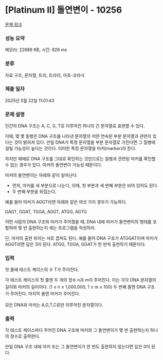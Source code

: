 # [Platinum II] 돌연변이 - 10256 

[문제 링크](https://www.acmicpc.net/problem/10256) 

### 성능 요약

메모리: 22688 KB, 시간: 928 ms

### 분류

자료 구조, 문자열, 트리, 트라이, 아호-코라식

### 제출 일자

2025년 5월 22일 11:01:43

### 문제 설명

<p>인간의 DNA 구조는 A, C, G, T로 이루어진 하나의 긴 문자열로 표현할 수 있다.</p>

<p>이때, 몇 몇 질병은 DNA 구조를 나타낸 문자열의 어떤 연속된 부분 문자열과 관련이 있다는 것이 밝혀져 있다. 만일 DNA가 특정 문자열을 부분 문자열로 가진다면 그 질병에 걸릴 가능성이 높다는 것이다. 이러한 특정 문자열을 마커(marker)라 한다.</p>

<p>하지만 때때로 DNA 구조를 그대로 확인하는 것만으로는 질병과 관련된 마커를 확인할 수 없는 경우가 있다. 마커의 돌연변이 가능성 때문이다.</p>

<p>마커의 돌연변이는 아래와 같이 일어난다.</p>

<ul>
	<li>먼저, 마커를 세 부분으로 나눈다, 이때, 첫 부분과 세 번째 부분은 비어 있어도 된다.</li>
	<li>두 번째 부분을 뒤집는다.</li>
</ul>

<p>예를 들어 마커가 AGGT라면 아래와 같은 여섯 가지 경우가 가능하다.</p>

<p>GAGT, GGAT, TGGA, AGGT, ATGG, AGTG</p>

<p>어떤 사람의 DNA 구조와 마커가 주어졌을 때, DNA 내에 마커가 돌연변이의 형태를 포함하여 몇 번 출현하는지 세는 프로그램을 작성하라.</p>

<p>단, 마커의 출현 위치는 서로 겹쳐도 된다. 예를 들어 DNA 구조가 ATGGAT이며 마커가 AGGT라면 답은 3이 된다. ATGG, TGGA, GGAT가 한 번씩 출현하기 때문이다.</p>

### 입력 

 <p>첫 줄에 테스트 케이스의 수 T가 주어진다.</p>

<p>각 테스트 케이스의 첫 줄엔 두 개의 정수 n과 m이 주어진다. <span style="line-height:1.6em">이는 각각 DNA 문자열의 길이와 마커의 길이이다. (1 ≤ n ≤ 1,000,000, 1 ≤ m ≤ 100) </span><span style="line-height:1.6em">두 번째 줄엔 DNA 구조가 주어진다. </span><span style="line-height:1.6em">마지막 줄엔 마커가 주어진다.</span></p>

<p>모든 DNA와 마커는 A,G,T,C로만 이루어진 문자열이다.</p>

### 출력 

 <p>각 테스트 케이스마다 주어진 DNA 구조에 마커와 그 돌연변이가 몇 번 출현하는지 하나의 정수로 출력한다.</p>

<p>만일 DNA 구조 내에 마커 또는 그 돌연변이가 한 번도 출현하지 않는다면 답은 0이 된다.</p>

